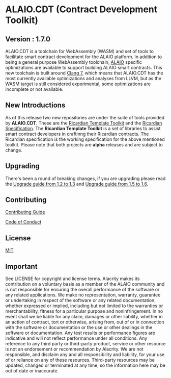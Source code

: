 # ALAIO.CDT (Contract Development Toolkit)
## Version : 1.7.0

ALAIO.CDT is a toolchain for WebAssembly (WASM) and set of tools to facilitate smart contract development for the ALAIO platform. In addition to being a general purpose WebAssembly toolchain, [ALAIO]() specific optimizations are available to support building ALAIO smart contracts. This new toolchain is built around [Clang 7](), which means that ALAIO.CDT has the most currently available optimizations and analyses from LLVM, but as the WASM target is still considered experimental, some optimizations are incomplete or not available.

## New Introductions

As of this release two new repositories are under the suite of tools provided by **ALAIO.CDT**. These are the [Ricardian Template Toolkit]() and the [Ricardian Specification](). The **Ricardian Template Toolkit** is a set of libraries to assist smart contract developers in craftinng their Ricardian contracts. The Ricardian specification is the working specification for the above mentioned toolkit. Please note that both projects are **alpha** releases and are subject to change.

## Upgrading

There's been a round of breaking changes, if you are upgrading please read the [Upgrade guide from 1.2 to 1.3]() and [Upgrade guide from 1.5 to 1.6]().

## Contributing

[Contributing Guide]()

[Code of Conduct]()

## License

[MIT]()

## Important

See LICENSE for copyright and license terms. Alacrity makes its contribution on a voluntary basis as a member of the ALAIO community and is not responsible for ensuring the overall performance of the software or any related applications. We make no representation, warranty, guarantee or undertaking in respect of the software or any related documentation, whether expressed or implied, including but not limited to the warranties or merchantability, fitness for a particular purpose and noninfringement. In no event shall we be liable for any claim, damages or other liability, whether in an action of contract, tort or otherwise, arising from, out of or in connection with the software or documentation or the use or other dealings in the software or documentation. Any test results or performance figures are indicative and will not reflect performance under all conditions. Any reference to any third party or third-party product, service or other resource is not an endorsement or recommendation by Alacrity. We are not responsible, and disclaim any and all responsibility and liability, for your use of or reliance on any of these resources. Third-party resources may be updated, changed or terminated at any time, so the information here may be out of date or inaccurate.